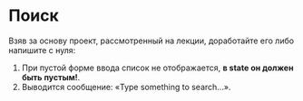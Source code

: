 Поиск
===

Взяв за основу проект, рассмотренный на лекции, доработайте его либо напишите с нуля:

1. При пустой форме ввода список не отображается, **в state он должен быть пустым!**.
2. Выводится сообщение: «Type something to search...».

